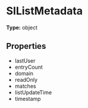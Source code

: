# SIListMetadata


**Type:** object

## Properties
* lastUser
* entryCount
* domain
* readOnly
* matches
* listUpdateTime
* timestamp
